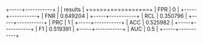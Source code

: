+-----+-----------+
|     |   results |
+=====+===========+
| FPR |  0        |
+-----+-----------+
| FNR |  0.649204 |
+-----+-----------+
| RCL |  0.350796 |
+-----+-----------+
| PRC |  1        |
+-----+-----------+
| ACC |  0.525982 |
+-----+-----------+
| F1  |  0.519391 |
+-----+-----------+
| AUC |  0.5      |
+-----+-----------+
